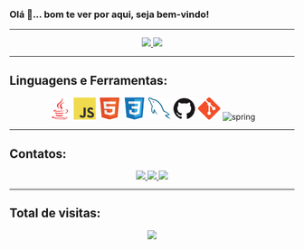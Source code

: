 ### Olá 👋... bom te ver por aqui, seja bem-vindo!

____________________________________________________________________________________________________________________________________________________________

<p align="center" >
  <a href="hhttps://github.com/anuraghazra/github-readme-stats">
    <img src="https://github-readme-stats.vercel.app/api?username=JeanPierreAlmeida&theme=prussian&show_icons=true&custom_title=GitHub%20Stats&hide=issues&layout=compact" height="150px"/>
  </a>
  <a href="https://github.com/anuraghazra/github-readme-stats">
    <img src="https://github-readme-stats.vercel.app/api/top-langs/?username=JeanPierreAlmeida&theme=prussian&langs_count=7&layout=compact" height="150px" />
  </a>
</p>

___________________________________________________________________________________________________________________________________________________________________
## Linguagens e Ferramentas:
<p align="center">
  <img src="https://raw.githubusercontent.com/devicons/devicon/master/icons/java/java-plain.svg"  alt="Java" style="max-width:100%;" height="40">
  <img src="https://raw.githubusercontent.com/devicons/devicon/master/icons/javascript/javascript-original.svg" alt="javascript" style="max-width:100%;" height="40">

  <img src="https://raw.githubusercontent.com/devicons/devicon/master/icons/html5/html5-original.svg"  alt="html" style="max-width:100%;" height="40">

  <img src="https://raw.githubusercontent.com/devicons/devicon/master/icons/css3/css3-original.svg"  alt="css 3" style="max-width:100%;" height="40">

  <img src="https://raw.githubusercontent.com/devicons/devicon/master/icons/mysql/mysql-original.svg" style="max-width:100%;" height="40">

  <img src="https://raw.githubusercontent.com/devicons/devicon/master/icons/github/github-original.svg" style="max-width:100%;" height="40">

  <img src="https://raw.githubusercontent.com/devicons/devicon/master/icons/git/git-original.svg" style="max-width:100%;" height="40">

  <img src="https://camo.githubusercontent.com/4545b55c7771bbd175235c80b518dcbbf2f6ee0b984a51ad9363cba8cb70e67c/68747470733a2f2f7777772e766563746f726c6f676f2e7a6f6e652f6c6f676f732f737072696e67696f2f737072696e67696f2d69636f6e2e737667" alt="spring" data-canonical-src="https://www.vectorlogo.zone/logos/springio/springio-icon.svg" style="max-width:100%;" height="40">
</p>

___________________________________________________________________________________________________________________________________________________________________

## Contatos:
<p align="center">
  <a href="https://github.com/JeanPierreAlmeida" style="margin=10px">
    <img src="https://img.shields.io/badge/GitHub-100000?style=for-the-badge&logo=github&logoColor=white" />
  </a>

  <a href="https://www.linkedin.com/in/jeanpierresisse/">
    <img src="https://img.shields.io/badge/LinkedIn-0077B5?style=for-the-badge&logo=linkedin&logoColor=white" />
  </a>

  <a href="mailto:jean.pierre.sisse@gmail.com">
    <img src="https://img.shields.io/badge/Gmail-D14836?style=for-the-badge&logo=gmail&logoColor=white" />
  </a>
</p>

___________________________________________________________________________________________________________________________________________________________________

## Total de visitas:

<p align="center">
  <a target="_blanck" href="https://profile-counter.glitch.me/JeanPierreAlmeida/count.svg">
<!--     <img src="https://komarev.com/ghpvc/?username=JeanPierreAlmeida&color=red&style=flat" style="max-width:100%;"> -->
    <img src="https://profile-counter.glitch.me/JeanPierreAlmeida/count.svg">
  </a>
</p>
